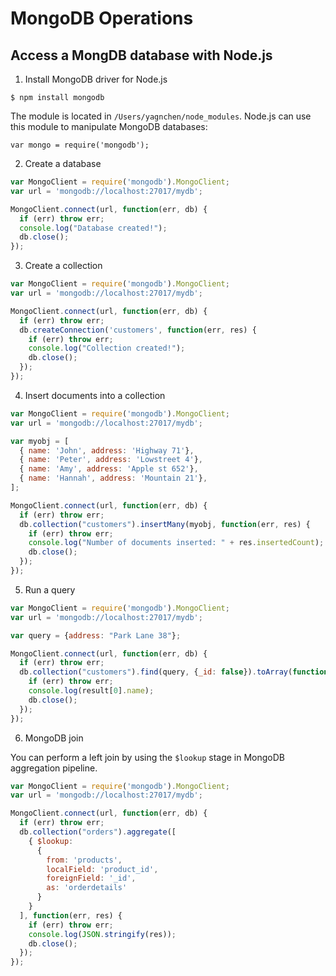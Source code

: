 # MongoDB Operations
## Access a MongDB database with Node.js
  1. Install MongoDB driver for Node.js
  ```
  $ npm install mongodb
  ```
  The module is located in `/Users/yagnchen/node_modules`. Node.js can use this module to manipulate MongoDB databases:
  ```
  var mongo = require('mongodb');
  ```

  2. Create a database
  ```javascript
  var MongoClient = require('mongodb').MongoClient;
  var url = 'mongodb://localhost:27017/mydb';

  MongoClient.connect(url, function(err, db) {
    if (err) throw err;
    console.log("Database created!");
    db.close();
  });
  ```

  3. Create a collection
  ```javascript
  var MongoClient = require('mongodb').MongoClient;
  var url = 'mongodb://localhost:27017/mydb';

  MongoClient.connect(url, function(err, db) {
    if (err) throw err;
    db.createConnection('customers', function(err, res) {
      if (err) throw err;
      console.log("Collection created!");
      db.close();
    });
  });
  ```

  4. Insert documents into a collection
  ```javascript
  var MongoClient = require('mongodb').MongoClient;
  var url = 'mongodb://localhost:27017/mydb';

  var myobj = [
    { name: 'John', address: 'Highway 71'},
    { name: 'Peter', address: 'Lowstreet 4'},
    { name: 'Amy', address: 'Apple st 652'},
    { name: 'Hannah', address: 'Mountain 21'},
  ];

  MongoClient.connect(url, function(err, db) {
    if (err) throw err;
    db.collection("customers").insertMany(myobj, function(err, res) {
      if (err) throw err;
      console.log("Number of documents inserted: " + res.insertedCount);
      db.close();
    });
  });
  ```
  5. Run a query
  ```javascript
  var MongoClient = require('mongodb').MongoClient;
  var url = 'mongodb://localhost:27017/mydb';

  var query = {address: "Park Lane 38"};

  MongoClient.connect(url, function(err, db) {
    if (err) throw err;
    db.collection("customers").find(query, {_id: false}).toArray(function(err, result) {
      if (err) throw err;
      console.log(result[0].name);
      db.close();
    });
  });
  ```
  6. MongoDB join

  You can perform a left join by using the `$lookup` stage in MongoDB aggregation pipeline.
  ```javascript
  var MongoClient = require('mongodb').MongoClient;
  var url = 'mongodb://localhost:27017/mydb';

  MongoClient.connect(url, function(err, db) {
    if (err) throw err;
    db.collection("orders").aggregate([
      { $lookup:
        {
          from: 'products',
          localField: 'product_id',
          foreignField: '_id',
          as: 'orderdetails'
        }
      }
    ], function(err, res) {
      if (err) throw err;
      console.log(JSON.stringify(res));
      db.close();
    });
  });
  ```
